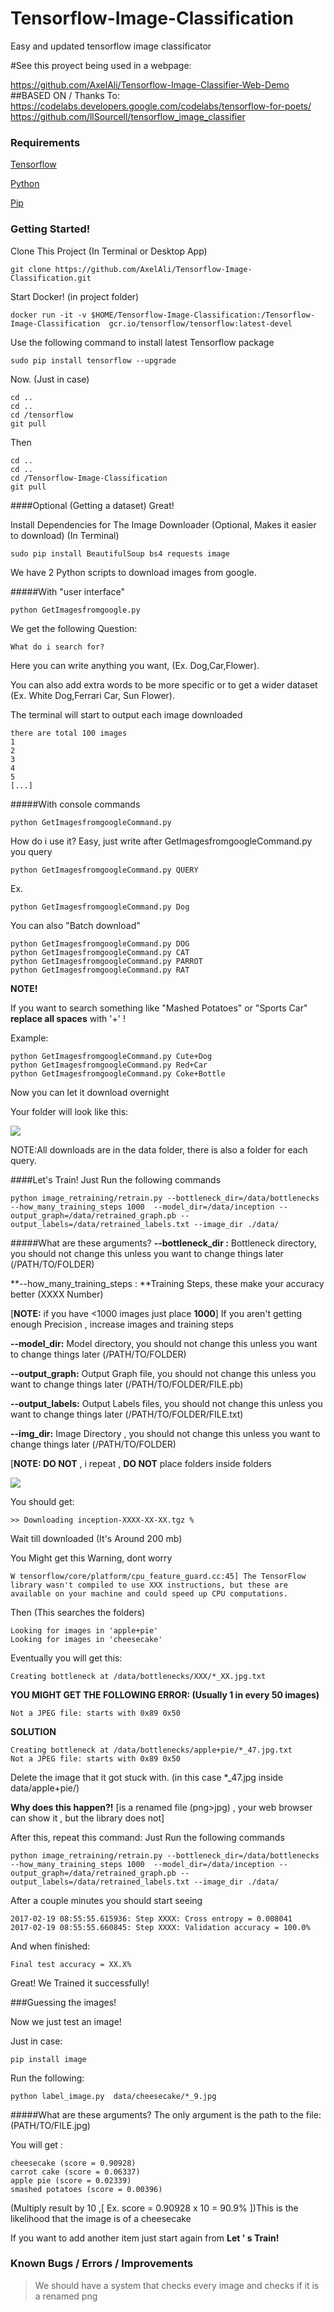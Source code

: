 


# Tensorflow-Image-Classification
Easy and updated tensorflow image classificator

#See this proyect being used in a webpage:

https://github.com/AxelAli/Tensorflow-Image-Classifier-Web-Demo
##BASED ON / Thanks To:
https://codelabs.developers.google.com/codelabs/tensorflow-for-poets/
https://github.com/llSourcell/tensorflow_image_classifier

### Requirements 
[Tensorflow](https://www.tensorflow.org/)

[Python](https://www.python.org/)

[Pip](https://pip.pypa.io/en/stable/installing/#do-i-need-to-install-pip)


### Getting Started!

Clone This Project
(In Terminal or Desktop App)
```
git clone https://github.com/AxelAli/Tensorflow-Image-Classification.git
```

Start Docker! (in project folder)
```
docker run -it -v $HOME/Tensorflow-Image-Classification:/Tensorflow-Image-Classification  gcr.io/tensorflow/tensorflow:latest-devel
```

Use the following command to install latest Tensorflow package
```
sudo pip install tensorflow --upgrade
```

Now. (Just in case)
```
cd ..
cd ..
cd /tensorflow
git pull
```
Then 
```
cd ..
cd ..
cd /Tensorflow-Image-Classification
git pull
```
####Optional (Getting a dataset)
Great!

Install Dependencies for The Image Downloader (Optional, Makes it easier to download)
(In Terminal)
```
sudo pip install BeautifulSoup bs4 requests image
```

We have 2 Python scripts to download images from google.


#####With "user interface"
```
python GetImagesfromgoogle.py
```
We get the following Question:
```
What do i search for?
```

Here you can write anything you want, (Ex. Dog,Car,Flower).

You can also add extra words to be more specific or to get a wider dataset (Ex. White Dog,Ferrari Car, Sun Flower).

The terminal will start to output each image downloaded 

```
there are total 100 images
1
2
3
4
5
[...]
```
#####With console commands
```
python GetImagesfromgoogleCommand.py
```
How do i use it?
Easy, just write after GetImagesfromgoogleCommand.py you query
```
python GetImagesfromgoogleCommand.py QUERY
```
Ex.
```
python GetImagesfromgoogleCommand.py Dog
```

You can also "Batch download" 
```
python GetImagesfromgoogleCommand.py DOG
python GetImagesfromgoogleCommand.py CAT
python GetImagesfromgoogleCommand.py PARROT
python GetImagesfromgoogleCommand.py RAT
```
**NOTE!**

If you want to search something like "Mashed Potatoes" or "Sports Car" **replace all spaces** with '+' !

Example:
```
python GetImagesfromgoogleCommand.py Cute+Dog
python GetImagesfromgoogleCommand.py Red+Car
python GetImagesfromgoogleCommand.py Coke+Bottle
```
Now you can let it download overnight


Your folder will look like this:

![](http://i.imgur.com/TuMl59M.png)

NOTE:All downloads are in the data folder, there is also a folder for each query.

####Let's Train!
Just Run the following commands

```
python image_retraining/retrain.py --bottleneck_dir=/data/bottlenecks --how_many_training_steps 1000  --model_dir=/data/inception --output_graph=/data/retrained_graph.pb --output_labels=/data/retrained_labels.txt --image_dir ./data/
```
#####What are these arguments?
**--bottleneck_dir :** Bottleneck directory, you should not change this unless you want to change things later (/PATH/TO/FOLDER)

**--how_many_training_steps : **Training Steps, these make your accuracy better (XXXX Number)

[**NOTE:** if you have <1000 images just place **1000**]  If you aren't getting enough Precision , increase images and training steps

**--model_dir:** Model directory, you should not change this unless you want to change things later (/PATH/TO/FOLDER)

**--output_graph:** Output Graph file, you should not change this unless you want to change things later (/PATH/TO/FOLDER/FILE.pb)

**--output_labels:** Output Labels files, you should not change this unless you want to change things later (/PATH/TO/FOLDER/FILE.txt)

**--img_dir:** Image Directory , you should not change this unless you want to change things later (/PATH/TO/FOLDER)

[**NOTE: DO NOT** , i repeat , **DO NOT** place folders inside folders



![](http://i.imgur.com/18T94h3.png)


You should get:
```
>> Downloading inception-XXXX-XX-XX.tgz %
```

Wait till downloaded (It's Around 200 mb)

You Might get this Warning, dont worry
```
W tensorflow/core/platform/cpu_feature_guard.cc:45] The TensorFlow library wasn't compiled to use XXX instructions, but these are available on your machine and could speed up CPU computations.
```

Then (This searches the folders)
```
Looking for images in 'apple+pie'
Looking for images in 'cheesecake'
```

Eventually you will get this:
```
Creating bottleneck at /data/bottlenecks/XXX/*_XX.jpg.txt
```
**YOU MIGHT GET THE FOLLOWING ERROR: (Usually 1 in every 50 images)**
```
Not a JPEG file: starts with 0x89 0x50
```
**SOLUTION**
```
Creating bottleneck at /data/bottlenecks/apple+pie/*_47.jpg.txt
Not a JPEG file: starts with 0x89 0x50
```
Delete the image that it got stuck with. (in this case *_47.jpg inside data/apple+pie/)

**Why does this happen?!** [is a renamed file (png>jpg) , your web browser can show it , but the library does not]

After this, repeat this command:
Just Run the following commands
```
python image_retraining/retrain.py --bottleneck_dir=/data/bottlenecks --how_many_training_steps 1000  --model_dir=/data/inception --output_graph=/data/retrained_graph.pb --output_labels=/data/retrained_labels.txt --image_dir ./data/
```

After a couple minutes you should start seeing 
```
2017-02-19 08:55:55.615936: Step XXXX: Cross entropy = 0.008041
2017-02-19 08:55:55.660845: Step XXXX: Validation accuracy = 100.0%
```
And when finished:
```
Final test accuracy = XX.X%
```
Great! We Trained it successfully!

###Guessing the images!

Now we just test an image!

Just in case:
```
pip install image
```

Run the following:
```
python label_image.py  data/cheesecake/*_9.jpg
```
#####What are these arguments?
The only argument is the path to the file:
(PATH/TO/FILE.jpg)

You will get :
```
cheesecake (score = 0.90928)
carrot cake (score = 0.06337)
apple pie (score = 0.02339)
smashed potatoes (score = 0.00396)
```
(Multiply result by 10 ,[ Ex. score = 0.90928 x 10 = 90.9% ])This is the likelihood that the image is of a cheesecake

If you want to add another item just start again from **Let ' s Train!**


### Known Bugs / Errors / Improvements
>We should have a system that checks every image and checks if it is a renamed png

